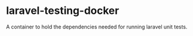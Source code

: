 # laravel-testing-docker
A container to hold the dependencies needed for running laravel unit tests.
